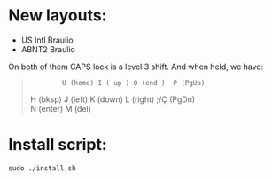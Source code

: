 # New layouts:

* US Intl Braulio
* ABNT2 Braulio

On both of them CAPS lock is a level 3 shift. And when held, we have:

>             U (home) I ( up ) O (end )  P (PgUp)  
>    H (bksp)  J (left) K (down) L (right) ;/Ç (PgDn)  
>     N (enter) M (del)  

# Install script:

    sudo ./install.sh
